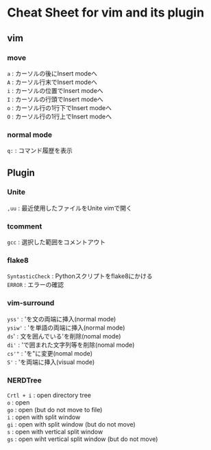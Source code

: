 # Cheat Sheet for vim and its plugin

## vim

### move
`a` : カーソルの後にInsert modeへ  <br>
`A` : カーソル行末でInsert modeへ  <br>
`i` : カーソルの位置でInsert modeへ  <br>
`I` : カーソルの行頭でInsert modeへ  <br>
`o` : カーソル行の1行下でInsert modeへ  <br>
`O` : カーソル行の1行上でInsert modeへ  <br>

### normal mode
`q:` : コマンド履歴を表示  <br>


## Plugin

### Unite
`,uu` : 最近使用したファイルをUnite vimで開く  <br>

### tcomment
`gcc` : 選択した範囲をコメントアウト

### flake8
`SyntasticCheck` : Pythonスクリプトをflake8にかける <br>
`ERROR` : エラーの確認  <br>

### vim-surround
`yss'` : 'を文の両端に挿入(normal mode)  <br>
`ysiw'` : 'を単語の両端に挿入(normal mode)  <br>
`ds`' : 文を囲んでいる'を削除(nomal mode) <br>
`di'` : 'で囲まれた文字列等を削除(nomal mode)  <br>
`cs'"` : 'を"に変更(nomal mode)  <br>
`S'` : 'を両端に挿入(visual mode)  <br>

### NERDTree
`Crtl + i` : open directory tree  <br>
`o` : open  <br>
`go` : open (but do not move to file)  <br>
`i` : open with split window  <br>
`gi` : open with split window (but do not move)  <br>
`s` : open with vertical split window  <br>
`gs` : open wiht vertical split window (but do not move)  <br>
